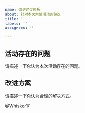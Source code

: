 ```yaml
---
name: 改进建议模板
about: 针对本次大使活动的建议
title: ''
labels: ''
assignees: ''

---
```


## 活动存在的问题
请描述一下你认为本次活动存在的问题。

## 改进方案
请描述一下你认为合理的解决方式。



@Whisker17 
